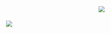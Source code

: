 <img align="right" src="https://visitor-badge.laobi.icu/badge?page_id=dagemawinegash.dagemawinegash" />

<h1 align="center">
    <img src="https://readme-typing-svg.herokuapp.com/?font=Righteous&size=35&center=true&vCenter=true&width=500&height=70&duration=4000&lines=Hi+There!+👋;+I'm+Dagemawi+Negash!;" />
</h1>

